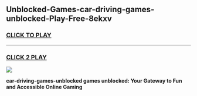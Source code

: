 
## Unblocked-Games-car-driving-games-unblocked-Play-Free-8ekxv
<h3>
<a href="https://premium76.site?title=car-driving-games-unblocked&ref=09A">CLICK TO PLAY</a></h3>
<hr>

<h3>
<a href="https://premium76.site?title=car-driving-games-unblocked&ref=09A">CLICK 2 PLAY</a>
  
</h3>

<a href="https://premium76.site?title=car-driving-games-unblocked&ref=09A"><img src="https://clearcache.store/games.png"></a>


**car-driving-games-unblocked games unblocked: Your Gateway to Fun and Accessible Online Gaming**
